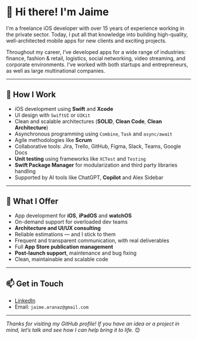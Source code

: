 # 👋 Hi there! I'm Jaime

I'm a freelance iOS developer with over 15 years of experience working in the private sector. Today, I put all that knowledge into building high-quality, well-architected mobile apps for new clients and exciting projects.

Throughout my career, I’ve developed apps for a wide range of industries: finance, fashion & retail, logistics, social networking, video streaming, and corporate environments. I’ve worked with both startups and entrepreneurs, as well as large multinational companies.

---

## 💪 How I Work

- iOS development using **Swift** and **Xcode**
- UI design with `SwiftUI` or `UIKit`
- Clean and scalable architectures (**SOLID**, **Clean Code**, **Clean Architecture**)
- Asynchronous programming using `Combine`, `Task` and `async/await`
- Agile methodologies like **Scrum**
- Collaborative tools: Jira, Trello, GitHub, Figma, Slack, Teams, Google Docs
- **Unit testing** using frameworks like `XCTest` and `Testing`
- **Swift Package Manager** for modularization and third party libraries handling
- Supported by AI tools like ChatGPT, **Copilot** and Alex Sidebar

---

## 🤝 What I Offer

- App development for **iOS**, **iPadOS** and **watchOS**
- On-demand support for overloaded dev teams
- **Architecture and UI/UX consulting**
- Reliable estimations — and I stick to them
- Frequent and transparent communication, with real deliverables
- Full **App Store publication management**
- **Post-launch support**, maintenance and bug fixing
- Clean, maintainable and scalable code

---

## 📫 Get in Touch

- [LinkedIn](https://www.linkedin.com/in/your-profile)  
- Email: `jaime.aranaz@gmail.com`

---

_Thanks for visiting my GitHub profile! If you have an idea or a project in mind, let’s talk and see how I can help bring it to life._ 😊
